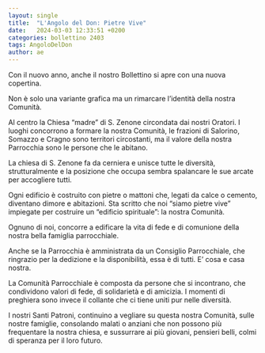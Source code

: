 ```yaml
---
layout: single
title:  "L'Angolo del Don: Pietre Vive"
date:   2024-03-03 12:33:51 +0200
categories: bollettino 2403
tags: AngoloDelDon
author: ae
---
```


Con il nuovo anno, anche il nostro Bollettino si apre con una nuova copertina.

Non è solo una variante grafica ma un rimarcare l’identità della nostra Comunità.

Al centro la Chiesa “madre” di S. Zenone circondata dai nostri Oratori. I luoghi concorrono a formare la nostra Comunità, le frazioni di Salorino, Somazzo e Cragno sono territori circostanti, ma il valore della nostra Parrocchia sono le persone che le abitano.

La chiesa di S. Zenone fa da cerniera e unisce tutte le diversità, strutturalmente e la posizione che occupa sembra spalancare le sue arcate per accogliere tutti.

Ogni edificio è costruito con pietre o mattoni che, legati da calce o cemento, diventano dimore e abitazioni. Sta scritto che noi “siamo pietre vive” impiegate per costruire un “edificio spirituale”: la nostra Comunità. 

Ognuno di noi, concorre a edificare la vita di fede e di comunione della nostra bella famiglia parrocchiale.

Anche se la Parrocchia è amministrata da un Consiglio Parrocchiale, che ringrazio per la dedizione e la disponibilità, essa è di tutti. E’ cosa e casa nostra.

La Comunità Parrocchiale è composta da persone che si incontrano, che condividono valori di fede, di solidarietà e di amicizia. I momenti di preghiera sono invece il collante che ci tiene uniti pur nelle diversità.

I nostri Santi Patroni, continuino a vegliare su questa nostra Comunità, sulle nostre famiglie, consolando malati o anziani che non possono più frequentare la nostra chiesa, e sussurrare ai più giovani, pensieri belli, colmi di speranza per il loro futuro.


